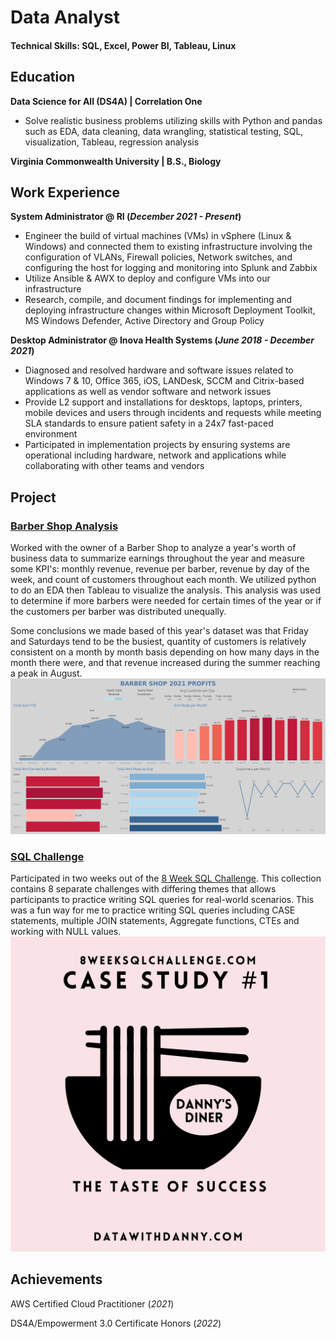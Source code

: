 # Data Analyst

#### Technical Skills: SQL, Excel, Power BI, Tableau, Linux

## Education
**Data Science for All (DS4A) | Correlation One**
- Solve realistic business problems utilizing skills with Python and pandas such as EDA, data cleaning, data wrangling, statistical testing, SQL, visualization, Tableau, regression analysis

**Virginia Commonwealth University | B.S., Biology**

## Work Experience
**System Administrator @ RI (_December 2021 - Present_)**
- Engineer the build of virtual machines (VMs) in vSphere (Linux & Windows) and connected them to existing infrastructure involving the configuration of VLANs, Firewall policies, Network switches, and configuring the host for logging and monitoring into Splunk and Zabbix
- Utilize Ansible & AWX to deploy and configure VMs into our infrastructure
- Research, compile, and document findings for implementing and deploying infrastructure changes within Microsoft Deployment Toolkit, MS Windows Defender, Active Directory and Group Policy

**Desktop Administrator @ Inova Health Systems (_June 2018 - December 2021_)**
- Diagnosed and resolved hardware and software issues related to Windows 7 & 10, Office 365, iOS, LANDesk, SCCM and Citrix-based applications as well as vendor software and network issues
- Provide L2 support and installations for desktops, laptops, printers, mobile devices and users through incidents and requests while meeting SLA standards to ensure patient safety in a 24x7 fast-paced environment
- Participated in implementation projects by ensuring systems are operational including hardware, network and applications while collaborating with other teams and vendors

## Project
### [Barber Shop Analysis](https://github.com/cnguyen513/shop_analysis)
Worked with the owner of a Barber Shop to analyze a year's worth of business data to summarize earnings throughout the year and measure some KPI's: monthly revenue, revenue per barber, revenue by day of the week, and count of customers throughout each month. We utilized python to do an EDA then Tableau to visualize the analysis. This analysis was used to determine if more barbers were needed for certain times of the year or if the customers per barber was distributed unequally.

Some conclusions we made based of this year's dataset was that Friday and Saturdays tend to be the busiest, quantity of customers is relatively consistent on a month by month basis depending on how many days in the month there were, and that revenue increased during the summer reaching a peak in August.
![Barber Shop Dashboard](/assets/img/shop_dashboard.png)

### [SQL Challenge](https://github.com/cnguyen513/8-week-sql-challenge)
Participated in two weeks out of the [8 Week SQL Challenge](). This collection contains 8 separate challenges with differing themes that allows participants to practice writing SQL queries for real-world scenarios. This was a fun way for me to practice writing SQL queries including CASE statements, multiple JOIN statements, Aggregate functions, CTEs and working with NULL values.
![Danny's Diner SQL](/assets/img/dannys_diner.png)

## Achievements
AWS Certified Cloud Practitioner (_2021_)

DS4A/Empowerment 3.0 Certificate Honors (_2022_)

